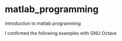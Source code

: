 # matlab_programming
introduction to matlab programming

I confirmed the following examples with GNU Octave

